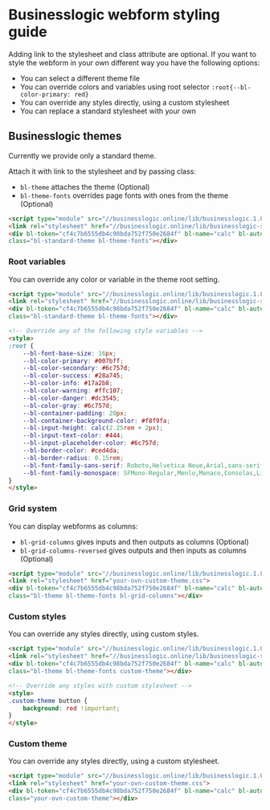 # Businesslogic webform styling guide

Adding link to the stylesheet and class attribute are optional. If you want to style the webform in your own different way you have the following options:
* You can select a different theme file
* You can override colors and variables using root selector `:root{--bl-color-primary: red}`
* You can override any styles directly, using a custom stylesheet
* You can replace a standard stylesheet with your own

## Businesslogic themes
Currently we provide only a standard theme.

Attach it with link to the stylesheet and by passing class:
* `bl-theme` attaches the theme (Optional)
* `bl-theme-fonts` overrides page fonts with ones from the theme (Optional)

```html
<script type="module" src="//businesslogic.online/lib/businesslogic.1.0.0.js"></script>
<link rel="stylesheet" href="//businesslogic.online/lib/businesslogic-standard-theme.css">
<div bl-token="cf4c7b6555db4c98bda752f750e2684f" bl-name="calc" bl-auto
class="bl-standard-theme bl-theme-fonts"></div>
```

### Root variables
You can override any color or variable in the theme root setting.

```html
<script type="module" src="//businesslogic.online/lib/businesslogic.1.0.0.js"></script>
<link rel="stylesheet" href="//businesslogic.online/lib/businesslogic-standard-theme.css">
<div bl-token="cf4c7b6555db4c98bda752f750e2684f" bl-name="calc" bl-auto
class="bl-standard-theme bl-theme-fonts"></div>

<!-- Override any of the following style variables -->
<style>
:root {
    --bl-font-base-size: 16px;
    --bl-color-primary: #007bff;
    --bl-color-secondary: #6c757d;
    --bl-color-success: #28a745;
    --bl-color-info: #17a2b8;
    --bl-color-warning: #ffc107;
    --bl-color-danger: #dc3545;
    --bl-color-gray: #6c757d;
    --bl-container-padding: 20px;
    --bl-container-background-color: #f8f9fa;
    --bl-input-height: calc(2.25rem + 2px);
    --bl-input-text-color: #444;
    --bl-input-placeholder-color: #6c757d;
    --bl-border-color: #ced4da;
    --bl-border-radius: 0.15rem;
    --bl-font-family-sans-serif: Roboto,Helvetica Neue,Arial,sans-serif;
    --bl-font-family-monospace: SFMono-Regular,Menlo,Monaco,Consolas,Liberation Mono,Courier New,monospace;
}
</style>
```
### Grid system
You can display webforms as columns:
* `bl-grid-columns` gives inputs and then outputs as columns (Optional)
* `bl-grid-columns-reversed` gives outputs and then inputs as columns (Optional)

```html
<script type="module" src="//businesslogic.online/lib/businesslogic.1.0.0.js"></script>
<link rel="stylesheet" href="your-ovn-custom-theme.css">
<div bl-token="cf4c7b6555db4c98bda752f750e2684f" bl-name="calc" bl-auto
class="bl-theme bl-theme-fonts bl-grid-columns"></div>
```

### Custom styles
You can override any styles directly, using custom styles.

```html
<script type="module" src="//businesslogic.online/lib/businesslogic.1.0.0.js"></script>
<link rel="stylesheet" href="//businesslogic.online/lib/businesslogic-standard-theme.css">
<div bl-token="cf4c7b6555db4c98bda752f750e2684f" bl-name="calc" bl-auto
class="bl-theme bl-theme-fonts custom-theme"></div>

<!-- Override any styles with custom stylesheet -->
<style>
.custom-theme button {
    background: red !important;
}
</style>
```
### Custom theme
You can override any styles directly, using a custom stylesheet.

```html
<script type="module" src="//businesslogic.online/lib/businesslogic.1.0.0.js"></script>
<link rel="stylesheet" href="your-ovn-custom-theme.css">
<div bl-token="cf4c7b6555db4c98bda752f750e2684f" bl-name="calc" bl-auto
class="your-ovn-custom-theme"></div>
```